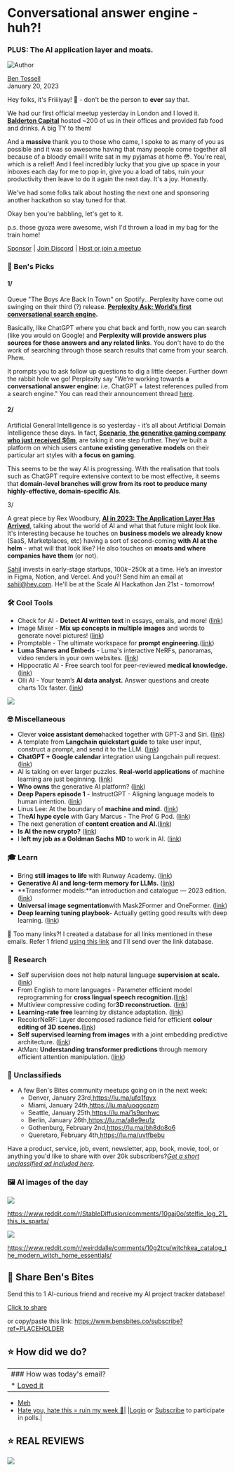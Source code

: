 # Conversational answer engine - huh?!

### PLUS: The AI application layer and moats.

![Author](https://media.beehiiv.com/cdn-cgi/image/fit=scale-down,format=auto,onerror=redirect,quality=80/uploads/user/profile_picture/fc858b4d-39e3-4be1-abf4-2b55504e21a2/thumb_uJ4UYake_400x400.jpg)

[Ben Tossell](https://www.twitter.com/bentossell)\
January 20, 2023

Hey folks, it's Friiiiyay! 🤢 - don't be the person to **ever** say that.

We had our first official meetup yesterday in London and I loved it. **[Balderton Capital](https://www.balderton.com/)** hosted ~200 of us in their offices and provided fab food and drinks. A big TY to them!

And a **massive** thank you to those who came, I spoke to as many of you as possible and it was so awesome having that many people come together all because of a bloody email I write sat in my pyjamas at home 😳. You're real, which is a relief! And I feel incredibly lucky that you give up space in your inboxes each day for me to pop in, give you a load of tabs, ruin your productivity then leave to do it again the next day. It's a joy. Honestly.

We've had some folks talk about hosting the next one and sponsoring another hackathon so stay tuned for that.

Okay ben you're babbling, let's get to it.

p.s. those gyoza were awesome, wish I'd thrown a load in my bag for the train home!

[Sponsor](https://sponsor.bensbites.co/) | [Join Discord](https://discord.gg/qd92NKjDdE) | [Host or join a meetup](https://meetups.bensbites.co/)

### 🤌 Ben's Picks

#### 1/

Queue "The Boys Are Back In Town" on Spotify...Perplexity have come out swinging on their third (?) release. **[Perplexity Ask: World’s first conversational search engine](https://www.perplexity.ai/).**

Basically, like ChatGPT where you chat back and forth, now you can search (like you would on Google) and **Perplexity will provide answers plus sources for those answers and any related links**. You don't have to do the work of searching through those search results that came from your search. Phew.

It prompts you to ask follow up questions to dig a little deeper. Further down the rabbit hole we go! Perplexity say "We’re working towards **a conversational answer engine**: i.e. ChatGPT + latest references pulled from a search engine." You can read their announcement thread [here](https://twitter.com/perplexity_ai/status/1616120452338036736).

#### 2/

Artificial General Intelligence is so yesterday - it’s all about Artificial Domain Intelligence these days. In fact, [**Scenario**, **the generative gaming company who just** **received $6m**](https://techcrunch.com/2023/01/19/scenario-lands-6m-for-its-ai-platform-that-generates-game-art-assets/), are taking it one step further. They’ve built a platform on which users can**tune existing generative models** on their particular art styles with **a focus on gaming**.

This seems to be the way AI is progressing. With the realisation that tools such as ChatGPT require extensive context to be most effective, it seems that **domain-level branches will grow from its root to produce many highly-effective, domain-specific AIs**.

3/

A great piece by Rex Woodbury, **[AI in 2023: The Application Layer Has Arrived](https://digitalnative.substack.com/p/ai-in-2023-the-application-layer)**, talking about the world of AI and what that future might look like. It's interesting because he touches on **business models we already know** (SaaS, Marketplaces, etc) having a sort of second-coming **with AI at the helm** - what will that look like? He also touches on **moats and where companies have them** (or not).

[Sahil](https://twitter.com/shl) invests in early-stage startups, $100k-$250k at a time. He’s an investor in Figma, Notion, and Vercel. And you?! Send him an email at <sahil@hey.com>. He'll be at the Scale AI Hackathon Jan 21st - tomorrow!

### 🛠️ Cool Tools

- Check for AI - **Detect AI written text** in essays, emails, and more! ([link](https://checkforai.com/))
- Image Mixer - **Mix up concepts in multiple images** and words to generate novel pictures! ([link](https://huggingface.co/spaces/lambdalabs/image-mixer-demo))
- Promptable - The ultimate workspace for **prompt engineering.**([link](https://promptable.ai/))
- **Luma Shares and Embeds** - Luma's interactive NeRFs, panoramas, video renders in your own websites. ([link](https://twitter.com/LumaLabsAI/status/1616067691051380738?s=20\&t=2HrZTHyfKRK_BRSIlygOUQ))
- Hippocratic AI - Free search tool for peer-reviewed **medical knowledge.** ([link](https://hippocratic-medical-questions.herokuapp.com/?fbclid=IwAR0_P_0sEDlWX4hfuIoHNDByiJEIwbg2qE_ySAtPj-WPE7B-OyLjNDwncdk))
- Olli AI - Your team’s **AI data analyst.** Answer questions and create charts 10x faster. ([link](https://www.olli.ai/))

![](https://media.beehiiv.com/cdn-cgi/image/fit=scale-down,format=auto,onerror=redirect,quality=80/uploads/asset/file/64eb7bae-44bb-433e-8a2b-c5033bc2006e/Screenshot_2023-01-20_at_09.44.31.png)

### 🤓 Miscellaneous

- Clever **voice assistant demo**hacked together with GPT-3 and Siri. ([link](https://www.theverge.com/2023/1/19/23562063/gpt3-siri-apple-shortcuts-homekit-demo-voice-assistant-artificial-intelligence))
- A template from **Langchain quickstart guide** to take user input, construct a prompt, and send it to the LLM. ([link](https://replit.com/@alanagoyal/langchain-quickstart-example))
- **ChatGPT + Google calendar** integration using Langchain pull request. ([link](https://twitter.com/nickscamara_/status/1615860470375747592))
- AI is taking on ever larger puzzles. **Real-world applications** of machine learning are just beginning. ([link](https://www.wired.co.uk/article/ai-puzzles))
- **Who owns** the generative AI platform? ([link](https://a16z.com/2023/01/19/who-owns-the-generative-ai-platform/))
- **Deep Papers episode 1** - InstructGPT - Aligning language models to human intention. ([link](https://www.youtube.com/watch?app=desktop\&v=RkFS6-GwCxE))
- Linus Lee: At the boundary of **machine and mind.** ([link](https://thegradientpub.substack.com/p/linus-lee-at-the-boundary-of-machine#details))
- The**AI hype cycle** with Gary Marcus - The Prof G Pod. ([link](https://podcasts.apple.com/us/podcast/the-prof-g-show-with-scott-galloway/id1498802610?i=1000595391752))
- The next generation of **content creation and AI.**([link](https://wandb.ai/wandb_fc/gradient-dissent/reports/Crist-bal-Valenzuela-The-Next-Generation-of-Content-Creation-and-AI--VmlldzozMzE0Njgx))
- **Is AI the new crypto?** ([link](https://luttig.substack.com/p/is-ai-the-new-crypto))
- I **left my job as a Goldman Sachs MD** to work in AI. ([link](https://www.efinancialcareers.com/news/2023/01/goldman-sachs-md-to-ai))

### 🎓 Learn

- Bring **still images to life** with Runway Academy. ([link](https://twitter.com/runwayml/status/1616103238423531524?s=20\&t=3FVUEJXsBSBNRtbbXjDkdw))
- **Generative AI and long-term memory for LLMs.** ([link](https://www.youtube.com/watch?v=rrAChpbwygE))
- \*\*Transformer models:\*\*an introduction and catalogue — 2023 edition. ([link](https://amatriain.net/blog/transformer-models-an-introduction-and-catalog-2d1e9039f376/))
- **Universal image segmentation**with Mask2Former and OneFormer. ([link](https://huggingface.co/blog/mask2former))
- **Deep learning tuning playbook**- Actually getting good results with deep learning. ([link](https://github.com/google-research/tuning_playbook))

👋 Too many links?! I created a database for all links mentioned in these emails. Refer 1 friend [using this link](https://www.bensbites.co/subscribe?ref=PLACEHOLDER) and I'll send over the link database.

### 🔬 Research

- Self supervision does not help natural language **supervision at scale.**([link](https://arxiv.org/abs/2301.07836))
- From English to more languages - Parameter efficient model reprogramming for **cross lingual speech recognition.**([link](http://arxiv.org/abs/2301.07851))
- Multiview compressive coding for**3D reconstruction.** ([link](http://arxiv.org/abs/2301.08247))
- **Learning-rate free** learning by distance adaptation. ([link](https://arxiv.org/abs/2301.07733))
- RecolorNeRF: Layer decomposed radiance field for efficient **colour editing of 3D scenes.**([link](https://arxiv.org/abs/2301.07958))
- **Self supervised learning from images** with a joint embedding predictive architecture. ([link](https://arxiv.org/abs/2301.08243))
- AtMan: **Understanding transformer predictions** through memory efficient attention manipulation. ([link](https://arxiv.org/abs/2301.08110))

### 📰 Unclassifieds

- A few Ben's Bites community meetups going on in the next week:
  - Denver, January 23rd,<https://lu.ma/ufq1fqyx>
  - Miami, January 24th,<https://lu.ma/uoqgcqzm>
  - Seattle, January 25th,<https://lu.ma/1s9pnhwc>
  - Berlin, January 26th,<https://lu.ma/a8e9eu1z>
  - Gothenburg, February 2nd,<https://lu.ma/bh8do8o6>
  - Queretaro, February 4th,<https://lu.ma/uvtfbebu>

Have a product, service, job, event, newsletter, app, book, movie, tool, or anything you'd like to share with over 20k subscribers?*[Get a short unclassified ad included here](https://tally.so/r/mZ9X90).*

### 🖼 AI images of the day

![](https://media.beehiiv.com/cdn-cgi/image/fit=scale-down,format=auto,onerror=redirect,quality=80/uploads/asset/file/44b89d67-941c-4c7a-99f4-723eaa546bd5/351au6xkv1da1.png)

<https://www.reddit.com/r/StableDiffusion/comments/10gaj0o/stelfie_log_21_this_is_sparta/>

![](https://media.beehiiv.com/cdn-cgi/image/fit=scale-down,format=auto,onerror=redirect,quality=80/uploads/asset/file/7772e273-fcef-462a-8542-a9978ccc53f8/kxc7bpxfc0da1.png)

<https://www.reddit.com/r/weirddalle/comments/10g2tcu/witchkea_catalog_the_modern_witch_home_essentials/>

## 🤗 Share Ben's Bites

Send this to 1 AI-curious friend and receive my AI project tracker database!

[Click to share](https://www.bensbites.co/subscribe?ref=PLACEHOLDER)

or copy/paste this link: https://www.bensbites.co/subscribe?ref=PLACEHOLDER

## ⭐️ How did we do?

||
|:---|
|### How was today's email?|
|\* [Loved it](https://www.bensbites.co/login)

- [Meh](https://www.bensbites.co/login)
- [Hate you, hate this = ruin my week 🥹](https://www.bensbites.co/login)|
  |[Login](https://www.bensbites.co/login) or [Subscribe](https://www.bensbites.co/subscribe) to participate in polls.|

## ⭐️ REAL REVIEWS

![](https://media.beehiiv.com/cdn-cgi/image/fit=scale-down,format=auto,onerror=redirect,quality=80/uploads/asset/file/c8a91ecd-5477-493e-bb9d-9ed8f04bde24/Screenshot_2022-12-13_at_14.55.58.png)

